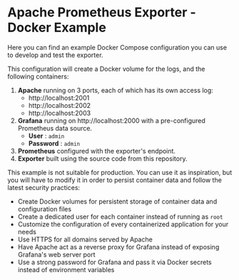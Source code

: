 # Apache Prometheus Exporter - Docker Example

Here you can find an example Docker Compose configuration you can use to develop and test the exporter.

This configuration will create a Docker volume for the logs, and the following containers:

1. **Apache** running on 3 ports, each of which has its own access log:
   - http://localhost:2001
   - http://localhost:2002
   - http://localhost:2003
2. **Grafana** running on http://localhost:2000 with a pre-configured Prometheus data source.
   - **User** : `admin`
   - **Password** : `admin`
3. **Prometheus** configured with the exporter's endpoint.
4. **Exporter** built using the source code from this repository.

This example is not suitable for production. You can use it as inspiration, but you will have to modify it in order to persist container data and follow the latest security practices:

- Create Docker volumes for persistent storage of container data and configuration files
- Create a dedicated user for each container instead of running as `root`
- Customize the configuration of every containerized application for your needs
- Use HTTPS for all domains served by Apache
- Have Apache act as a reverse proxy for Grafana instead of exposing Grafana's web server port
- Use a strong password for Grafana and pass it via Docker secrets instead of environment variables
